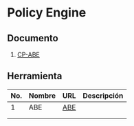 # Policy Engine
## Documento

1. [CP-ABE](./CP-ABE/cp-abe.md)

## Herramienta
| No. | Nombre | URL                  | Descripción |
|-----|--------|----------------------|-------------|
|  1  |   ABE  |[ABE](./ABE/cp-abe.md)|             |
|     |        |                      |             |
|     |        |                      |             |